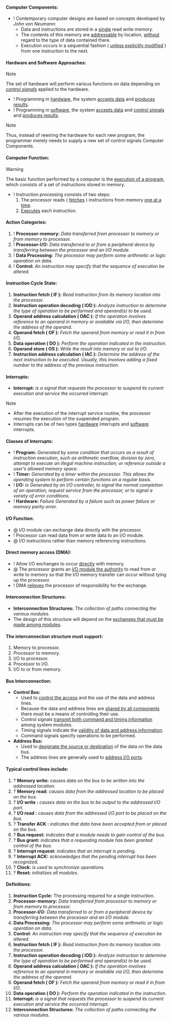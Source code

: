 #### **Computer Components:**
- ! Contemporary computer designs are based on concepts developed by *John von Neumann*:
	- Data and instructions are stored in a <u>single</u> read write memory.
	- The contents of this memory are <u>addressable</u> by location, <u>without</u> regard to the type of data contained there.
	- Execution occurs in a sequential fashion ( <u>unless explicitly modified</u> ) from one instruction to the next.
#### **Hardware and Software Approaches:**

> [!NOTE]
> The set of hardware will perform various functions on data depending on <u>*control signals*</u> applied to the hardware.

- ! Programming in <u>hardware</u>, the system <u>accepts data</u> and <u>produces results</u>.
- ! Programming in <u>software</u>, the system <u>accepts data</u> and <u>control signals</u> and <u>produces results</u>.

> [!NOTE]
> Thus, instead of rewiring the hardware for each new program, the programmer merely needs to supply a new set of control signals Computer Components.

#### **Computer Function:**

> [!WARNING]
> The basic function performed by a computer is the <u>execution of a program</u>, which consists of a set of instructions stored in memory.

- ! Instruction processing consists of two steps:
	1. The processor reads ( <u>fetches</u> ) instructions from memory <u>one at a time</u>.
	2. <u>Executes</u> each instruction.

#### **Action Categories:**
1. ! **Processor-memory:** *Data transferred from processor to memory or from memory to processor.*
2. ! **Processor-I/O:** *Data transferred to or from a peripheral device by transferring between the processor and an I/O module.*
3. ! **Data Processing:** *The processor may perform some arithmetic or logic operation on data.*
4. ! **Control:** *An instruction may specify that the sequence of execution be altered.*

#### **Instruction Cycle State:**
1. **Instruction fetch ( IF ):** *Read instruction from its memory location into the processor.*
2. **Instruction operation decoding ( IOD ):** *Analyze instruction to determine the type of operation to be performed and operand(s) to be used.*
3. **Operand address calculation ( OAC ):** *If the operation involves reference to an operand in memory or available via I/O, then determine the address of the operand.*
4. **Operand fetch ( OF ):** *Fetch the operand from memory or read it in from I/O.*
5. **Data operation ( DO ):** *Perform the operation indicated in the instruction.*
6. **Operand store ( OS ):** *Write the result into memory or out to I/O.*
7. **Instruction address calculation ( IAC ):** *Determine the address of the next instruction to be executed. Usually, this involves adding a fixed number to the address of the previous instruction.*
#### **Interrupts:**
- **Interrupt:** *is a signal that requests the processor to suspend its current execution and service the occurred interrupt.*

> [!NOTE]
> - After the execution of the interrupt service routine, the processor resumes the execution of the suspended program.
> - Interrupts can be of two types <u>hardware</u> interrupts and <u>software</u> interrupts.

#### **Classes of Interrupts:**
- ! **Program:** *Generated by some condition that occurs as a result of instruction execution, such as arithmetic overflow, division by zero, attempt to execute an illegal machine instruction, or reference outside a user’s allowed memory space.*
- ! **Timer:** *Generated by a timer within the processor. This allows the operating system to perform certain functions on a regular basis.*
- ! **I/O:** *is Generated by an I/O controller, to signal the normal completion of an operation, request service from the processor, or to signal a variety of error conditions.*
- ! **Hardware:** *Failure Generated by a failure such as power failure or memory parity error.*
#### **I/O Function:**
- @ I/O module can exchange data directly with the processor.
- ! Processor can read data from or write data to an I/O module.
- @ I/O instructions rather than memory referencing instructions.
#### **Direct memory access (DMA):**
- ! Allow I/O exchanges to occur <u>directly</u> with memory.
- @ The processor grants an <u>I/O module the authority</u> to read from or write to memory so that the I/O memory transfer can occur without tying up the processor.
- ! DMA <u>relieves</u> the processor of responsibility for the exchange.


#### **Interconnection Structures:**
- **Interconnection Structures:** *The collection of paths connecting the various modules.*
- The design of this structure will depend on the <u>exchanges that must be made among modules</u>.

#### **The interconnection structure must support:**
1. Memory to processor.
2. Processor to memory.
3. I/O to processor.
4. Processor to I/O.
5. I/O to or from memory.


#### **Bus Interconnection:**
- **Control Bus:**
	- Used to <u>control the access</u> and the use of the data and address lines.
	- Because the data and address lines are <u>shared by all components</u> there must be a means of controlling their use.
	- Control signals <u>transmit both command and timing information</u> among system modules.
	- Timing signals indicate the <u>validity of data and address information</u>.
	- Command signals specify operations to be performed.
- **Address Bus:**
	- Used to <u>designate the source or destination</u> of the data on the data bus.
	- The address lines are generally used to <u>address I/O ports</u>.

#### **Typical control lines include:**
1. ? **Memory write:** *causes data on the bus to be written into the addressed location.*
2. ? **Memory read:** *causes data from the addressed location to be placed on the bus.*
3. ? **I/O write :** *causes data on the bus to be output to the addressed I/O port.*
4. ? **I/O read :** *causes data from the addressed I/O port to be placed on the bus.*
5. ? **Transfer ACK :** *indicates that data have been accepted from or placed on the bus.*
6. ? **Bus request:** *indicates that a module needs to gain control of the bus.*
7. ? **Bus grant:** *indicates that a requesting module has been granted control of the bus.*
8. ? **Interrupt request:** *indicates that an interrupt is pending.*
9. ? **Interrupt ACK:** *acknowledges that the pending interrupt has been recognized.*
10. ? **Clock:** *is used to synchronize operations.*
11. ? **Reset:** *initializes all modules.*


#### **Definitions:**
1. **Instruction Cycle:** The processing required for a single instruction.
2. **Processor-memory:** *Data transferred from processor to memory or from memory to processor.*
3. **Processor-I/O:** *Data transferred to or from a peripheral device by transferring between the processor and an I/O module.*
4. **Data Processing:** *The processor may perform some arithmetic or logic operation on data.*
5. **Control:** *An instruction may specify that the sequence of execution be altered.*
6. **Instruction fetch ( IF ):** *Read instruction from its memory location into the processor.*
7. **Instruction operation decoding ( IOD ):** *Analyze instruction to determine the type of operation to be performed and operand(s) to be used.*
8. **Operand address calculation ( OAC ):** *If the operation involves reference to an operand in memory or available via I/O, then determine the address of the operand.*
9. **Operand fetch ( OF ):** *Fetch the operand from memory or read it in from I/O.*
10. **Data operation ( DO ):** *Perform the operation indicated in the instruction.*
11. **Interrupt:** *is a signal that requests the processor to suspend its current execution and service the occurred interrupt.*
12. **Interconnection Structures:** *The collection of paths connecting the various modules.*